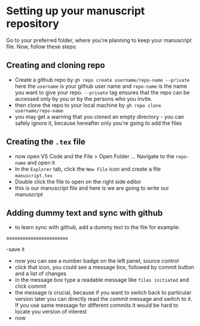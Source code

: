 # Setting up your manuscript repository

Go to your preferred folder, where you're planning to keep your manuscript file. Now, follow these steps:

## Creating and cloning repo

- Create a github repo by `gh repo create username/repo-name --private` here the `username` is your github user name and `repo-name` is the name you want to give your repo. `--private` tag ensures that the repo can be accessed only by you or by the persons who you invite.
- then clone the repo to your local machine by `gh repo clone username/repo-name`
- you may get a warning that you cloned an empty directory - you can safely ignore it, because hereafter only you're going to add the files

## Creating the `.tex` file

- now open VS Code and the File > Open Folder ... Navigate to the `repo-name` and open it
- In the `Explorer` tab, click the `New File` icon and create a file `manuscript.tex`
- Double click the file to open on the right side editor
- this is our manuscript file and here is we are going to write our manuscript

## Adding dummy text and sync with github

- to learn sync with github, add a dummy text to the file for example:

```
aaaaaaaaaaaaaaaaaaaaaaa
```

-save it
- now you can see a number badge on the left panel, source control
- click that icon, you could see a message box, followed by commit button and a list of changes
- in the message box type a readable message like `files initiated` and click commit
- the message is crucial, because if you want to switch back to particular version later you can directly read the commit message and switch to it. If you use same message for different commits it would be hard to locate you version of interest
- now 